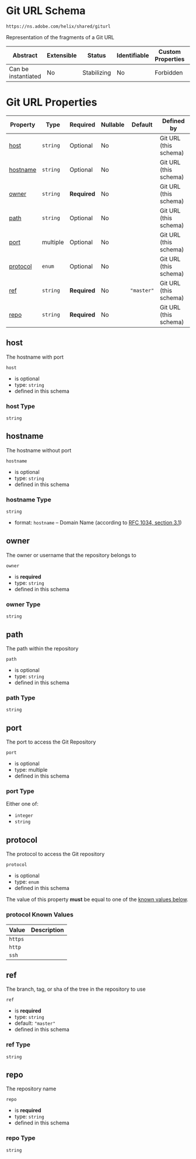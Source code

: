 
# Git URL Schema

```
https://ns.adobe.com/helix/shared/giturl
```

Representation of the fragments of a Git URL

| Abstract | Extensible | Status | Identifiable | Custom Properties | Additional Properties | Defined In |
|----------|------------|--------|--------------|-------------------|-----------------------|------------|
| Can be instantiated | No | Stabilizing | No | Forbidden | Forbidden | [giturl.schema.json](giturl.schema.json) |

# Git URL Properties

| Property | Type | Required | Nullable | Default | Defined by |
|----------|------|----------|----------|---------|------------|
| [host](#host) | `string` | Optional  | No |  | Git URL (this schema) |
| [hostname](#hostname) | `string` | Optional  | No |  | Git URL (this schema) |
| [owner](#owner) | `string` | **Required**  | No |  | Git URL (this schema) |
| [path](#path) | `string` | Optional  | No |  | Git URL (this schema) |
| [port](#port) | multiple | Optional  | No |  | Git URL (this schema) |
| [protocol](#protocol) | `enum` | Optional  | No |  | Git URL (this schema) |
| [ref](#ref) | `string` | **Required**  | No | `"master"` | Git URL (this schema) |
| [repo](#repo) | `string` | **Required**  | No |  | Git URL (this schema) |

## host

The hostname with port

`host`

* is optional
* type: `string`
* defined in this schema

### host Type


`string`







## hostname

The hostname without port

`hostname`

* is optional
* type: `string`
* defined in this schema

### hostname Type


`string`

* format: `hostname` – Domain Name (according to [RFC 1034, section 3.1](https://tools.ietf.org/html/rfc1034))






## owner

The owner or username that the repository belongs to

`owner`

* is **required**
* type: `string`
* defined in this schema

### owner Type


`string`







## path

The path within the repository

`path`

* is optional
* type: `string`
* defined in this schema

### path Type


`string`







## port

The port to access the Git Repository

`port`

* is optional
* type: multiple
* defined in this schema

### port Type


Either one of:
 * `integer`
 * `string`





## protocol

The protocol to access the Git repository

`protocol`

* is optional
* type: `enum`
* defined in this schema

The value of this property **must** be equal to one of the [known values below](#protocol-known-values).

### protocol Known Values
| Value | Description |
|-------|-------------|
| `https` |  |
| `http` |  |
| `ssh` |  |




## ref

The branch, tag, or sha of the tree in the repository to use

`ref`

* is **required**
* type: `string`
* default: `"master"`
* defined in this schema

### ref Type


`string`







## repo

The repository name

`repo`

* is **required**
* type: `string`
* defined in this schema

### repo Type


`string`






